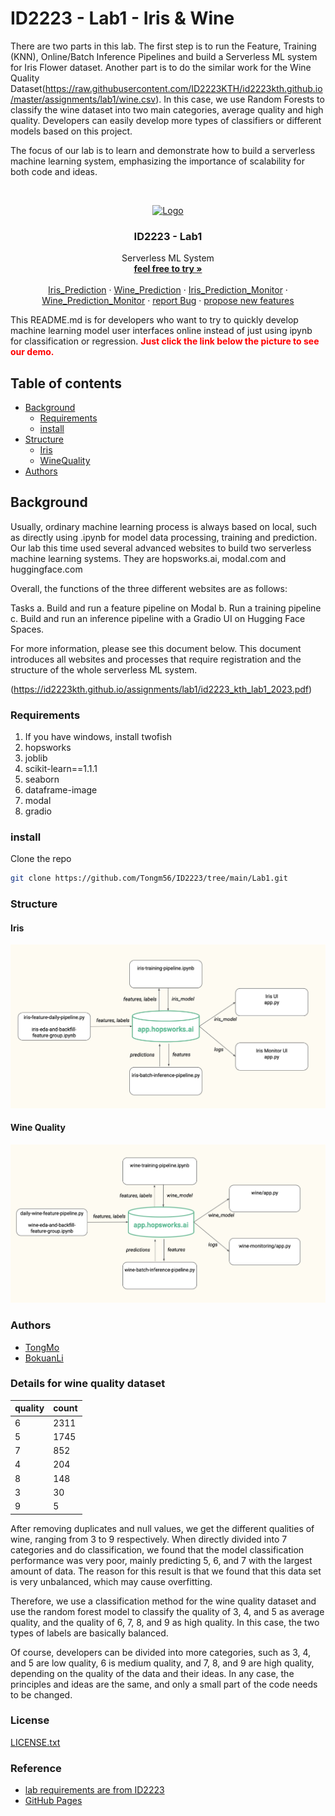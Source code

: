 
# ID2223 - Lab1 - Iris & Wine

There are two parts in this lab. The first step is to run the Feature, Training (KNN), Online/Batch Inference Pipelines and build a Serverless ML system for Iris Flower dataset. Another part is to do the similar work for the Wine Quality Dataset(https://raw.githubusercontent.com/ID2223KTH/id2223kth.github.io/master/assignments/lab1/wine.csv). In this case, we use Random Forests to classify the wine dataset into two main categories, average quality and high quality. Developers can easily develop more types of classifiers or different models based on this project. 

The focus of our lab is to learn and demonstrate how to build a serverless machine learning system, emphasizing the importance of scalability for both code and ideas.

<!-- PROJECT SHIELDS -->
<!-- @import "[TOC]" {cmd="toc" depthFrom=1 depthTo=6 orderedList=false} -->
<!-- PROJECT LOGO -->
<br />

<p align="center">
  <a href="https://github.com/Tongm56/ID2223/tree/main/Lab1">
    <img src="https://raw.githubusercontent.com/bokuan/ID2223/main/average.png?token=GHSAT0AAAAAACHL4DAOO2XQVNTSNYIPH476ZKY6VSQ" alt="Logo" width="300" height="300">
  </a>

  <h3 align="center">ID2223 - Lab1</h3>
  <p align="center">
    Serverless ML System
    <br />
    <a href="https://github.com/Tongm56/ID2223/tree/main/Lab1"><strong>feel free to try »</strong></a>
    <br />
    <br />
    <a href="https://huggingface.co/spaces/momowanwu/iris">Iris_Prediction</a>
    ·
    <a href="https://huggingface.co/spaces/momowanwu/wine_quality_pre">Wine_Prediction</a>
    ·
    <a href="https://huggingface.co/spaces/momowanwu/iris_monitor">Iris_Prediction_Monitor</a>
    ·
    <a href="https://huggingface.co/spaces/momowanwu/wine_quality_monitor">Wine_Prediction_Monitor</a>
    ·
    <a href="https://github.com/Tongm56/ID2223/issues">report Bug</a>
    ·
    <a href="https://github.com/Tongm56/ID2223/issues">propose new features</a>
  </p>

</p>

This README.md is for developers who want to try to quickly develop machine learning model user interfaces online instead of just using ipynb for classification or regression.
<span style="color:red">**Just click the link below the picture to see our demo.**</span>
 
## Table of contents

- [Background](#Background)
  - [Requirements](#Requirements)
  - [install](#install)
- [Structure](#Structure)
  - [Iris](#Iris)
  - [WineQuality](#WineQuality)
- [Authors](#Authors)

## Background
Usually, ordinary machine learning process is always based on local, such as directly using .ipynb for model data processing, training and prediction. Our lab this time used several advanced websites to build two serverless machine learning systems. They are hopsworks.ai, modal.com and huggingface.com

Overall, the functions of the three different websites are as follows: 

Tasks
a. Build and run a feature pipeline on Modal
b. Run a training pipeline
c. Build and run an inference pipeline with a Gradio UI on Hugging Face Spaces.

For more information, please see this document below. This document introduces all websites and processes that require registration and the structure of the whole serverless ML system. 

(https://id2223kth.github.io/assignments/lab1/id2223_kth_lab1_2023.pdf)

### Requirements
1. If you have windows, install twofish
2. hopsworks
3. joblib
4. scikit-learn==1.1.1
5. seaborn
6. dataframe-image
7. modal
8. gradio

### **install**
Clone the repo

```sh
git clone https://github.com/Tongm56/ID2223/tree/main/Lab1.git
```
### Structure
#### Iris 

[![Iris](https://github.com/Tongm56/ID2223/blob/main/Lab1/Iris.png)](https://github.com/Tongm56/ID2223/blob/main/Lab1/Iris.png)

#### Wine Quality 

[![WineQuality](https://github.com/Tongm56/ID2223/blob/main/Lab1/wine.png)](https://github.com/Tongm56/ID2223/blob/main/Lab1/wine.png)

### Authors
- [TongMo](https://github.com/Tongm56)
- [BokuanLi](https://github.com/bokuan)

### Details for wine quality dataset
| quality | count |
|---------|-------|
| 6       | 2311  |
| 5       | 1745  |
| 7       | 852   |
| 4       | 204   |
| 8       | 148   |
| 3       | 30    |
| 9       | 5     |

After removing duplicates and null values, we get the different qualities of wine, ranging from 3 to 9 respectively. When directly divided into 7 categories and do classification, we found that the model classification performance was very poor, mainly predicting 5, 6, and 7 with the largest amount of data. The reason for this result is that we found that this data set is very unbalanced, which may cause overfitting. 

Therefore, we use a classification method for the wine quality dataset and use the random forest model to classify the quality of 3, 4, and 5 as average quality, and the quality of 6, 7, 8, and 9 as high quality. In this case, the two types of labels are basically balanced.

Of course, developers can be divided into more categories, such as 3, 4, and 5 are low quality, 6 is medium quality, and 7, 8, and 9 are high quality, depending on the quality of the data and their ideas. In any case, the principles and ideas are the same, and only a small part of the code needs to be changed.
### License

 [LICENSE.txt](https://github.com/Tongm56/ID2223/blob/main/LICENSE)

### Reference

- [lab requirements are from ID2223](https://id2223kth.github.io/assignments/lab1/id2223_kth_lab1_2023.pdf)
- [GitHub Pages](https://pages.github.com)




